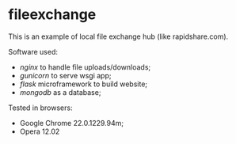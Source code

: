 fileexchange
============

This is an example of local file exchange hub (like rapidshare.com).

Software used:

- _nginx_ to handle file uploads/downloads;
- _gunicorn_ to serve wsgi app;
- _flask_ microframework to build website;
- _mongodb_ as a database;

Tested in browsers:

- Google Chrome 22.0.1229.94m;
- Opera 12.02

